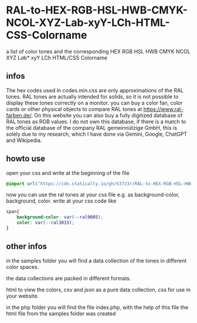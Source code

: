 # RAL-to-HEX-RGB-HSL-HWB-CMYK-NCOL-XYZ-Lab-xyY-LCh-HTML-CSS-Colorname
a list of color tones and the corresponding HEX RGB HSL HWB CMYK NCOL XYZ L*a*b* xyY LCh HTML/CSS Colorname

## infos
The hex codes used in codes.min.css are only approximations of the RAL tones. RAL tones are actually intended for solids, so it is not possible to display these tones correctly on a monitor. you can buy a color fan, color cards or other physical objects to compare RAL tones at https://www.ral-farben.de/. On this website you can also buy a fully digitized database of RAL tones as RGB values. I do not own this database, if there is a match to the official database of the company RAL gemeinnützige GmbH, this is solely due to my research, which I have done via Gemini, Google, ChatGPT and Wikipedia.

## howto use
open your css and write at the beginning of the file
```css
@import url("https://cdn.statically.io/gh/k37z3r/RAL-to-HEX-RGB-HSL-HWB-CMYK-NCOL-XYZ-Lab-xyY-LCh-HTML-CSS-Colorname/main/css/ral-tones.min.css");
```
now you can use the ral tones at your css file e.g. as background-color, background, color. write at your css code like
```css
span{
    background-color: var(--ral9005);
    color: var(--ral3033);
}
```
## other infos
in the samples folder you will find a data collection of the tones in different color spaces.

the data collections are packed in different formats.

html to view the colors, csv and json as a pure data collection, css for use in your website.

in the php folder you will find the file index.php, with the help of this file the html file from the samples folder was created
